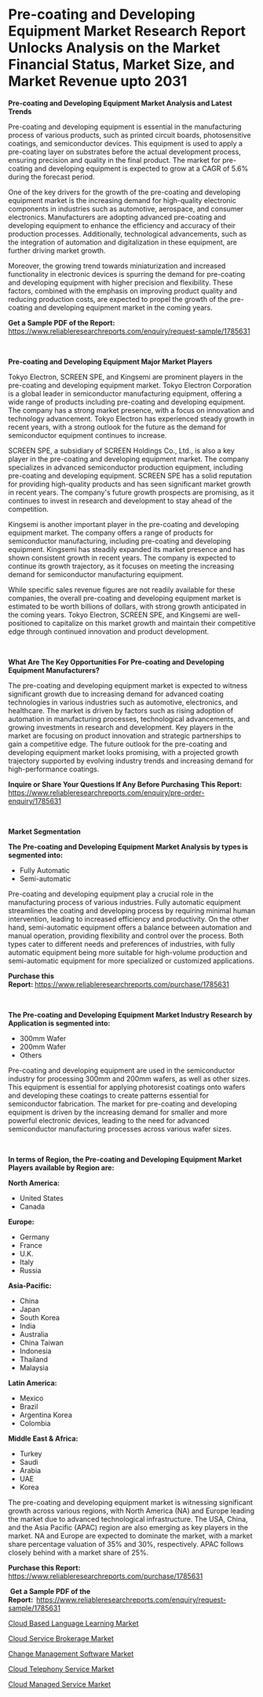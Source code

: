 <p><h1>Pre-coating and Developing Equipment Market Research Report Unlocks Analysis on the Market Financial Status, Market Size, and Market Revenue upto 2031</h1></p><p><strong>Pre-coating and Developing Equipment Market Analysis and Latest Trends</strong></p>
<p><p>Pre-coating and developing equipment is essential in the manufacturing process of various products, such as printed circuit boards, photosensitive coatings, and semiconductor devices. This equipment is used to apply a pre-coating layer on substrates before the actual development process, ensuring precision and quality in the final product. The market for pre-coating and developing equipment is expected to grow at a CAGR of 5.6% during the forecast period.</p><p>One of the key drivers for the growth of the pre-coating and developing equipment market is the increasing demand for high-quality electronic components in industries such as automotive, aerospace, and consumer electronics. Manufacturers are adopting advanced pre-coating and developing equipment to enhance the efficiency and accuracy of their production processes. Additionally, technological advancements, such as the integration of automation and digitalization in these equipment, are further driving market growth.</p><p>Moreover, the growing trend towards miniaturization and increased functionality in electronic devices is spurring the demand for pre-coating and developing equipment with higher precision and flexibility. These factors, combined with the emphasis on improving product quality and reducing production costs, are expected to propel the growth of the pre-coating and developing equipment market in the coming years.</p></p>
<p><strong>Get a Sample PDF of the Report:&nbsp;</strong> <a href="https://www.reliableresearchreports.com/enquiry/request-sample/1785631">https://www.reliableresearchreports.com/enquiry/request-sample/1785631</a></p>
<p>&nbsp;</p>
<p><strong>Pre-coating and Developing Equipment Major Market Players</strong></p>
<p><p>Tokyo Electron, SCREEN SPE, and Kingsemi are prominent players in the pre-coating and developing equipment market. Tokyo Electron Corporation is a global leader in semiconductor manufacturing equipment, offering a wide range of products including pre-coating and developing equipment. The company has a strong market presence, with a focus on innovation and technology advancement. Tokyo Electron has experienced steady growth in recent years, with a strong outlook for the future as the demand for semiconductor equipment continues to increase.</p><p>SCREEN SPE, a subsidiary of SCREEN Holdings Co., Ltd., is also a key player in the pre-coating and developing equipment market. The company specializes in advanced semiconductor production equipment, including pre-coating and developing equipment. SCREEN SPE has a solid reputation for providing high-quality products and has seen significant market growth in recent years. The company's future growth prospects are promising, as it continues to invest in research and development to stay ahead of the competition.</p><p>Kingsemi is another important player in the pre-coating and developing equipment market. The company offers a range of products for semiconductor manufacturing, including pre-coating and developing equipment. Kingsemi has steadily expanded its market presence and has shown consistent growth in recent years. The company is expected to continue its growth trajectory, as it focuses on meeting the increasing demand for semiconductor manufacturing equipment.</p><p>While specific sales revenue figures are not readily available for these companies, the overall pre-coating and developing equipment market is estimated to be worth billions of dollars, with strong growth anticipated in the coming years. Tokyo Electron, SCREEN SPE, and Kingsemi are well-positioned to capitalize on this market growth and maintain their competitive edge through continued innovation and product development.</p></p>
<p>&nbsp;</p>
<p><strong>What Are The Key Opportunities For Pre-coating and Developing Equipment Manufacturers?</strong></p>
<p><p>The pre-coating and developing equipment market is expected to witness significant growth due to increasing demand for advanced coating technologies in various industries such as automotive, electronics, and healthcare. The market is driven by factors such as rising adoption of automation in manufacturing processes, technological advancements, and growing investments in research and development. Key players in the market are focusing on product innovation and strategic partnerships to gain a competitive edge. The future outlook for the pre-coating and developing equipment market looks promising, with a projected growth trajectory supported by evolving industry trends and increasing demand for high-performance coatings.</p></p>
<p><strong>Inquire or Share Your Questions If Any Before Purchasing This Report:</strong> <a href="https://www.reliableresearchreports.com/enquiry/pre-order-enquiry/1785631">https://www.reliableresearchreports.com/enquiry/pre-order-enquiry/1785631</a></p>
<p>&nbsp;</p>
<p><strong>Market Segmentation</strong></p>
<p><strong>The Pre-coating and Developing Equipment Market Analysis by types is segmented into:</strong></p>
<p><ul><li>Fully Automatic</li><li>Semi-automatic</li></ul></p>
<p><p>Pre-coating and developing equipment play a crucial role in the manufacturing process of various industries. Fully automatic equipment streamlines the coating and developing process by requiring minimal human intervention, leading to increased efficiency and productivity. On the other hand, semi-automatic equipment offers a balance between automation and manual operation, providing flexibility and control over the process. Both types cater to different needs and preferences of industries, with fully automatic equipment being more suitable for high-volume production and semi-automatic equipment for more specialized or customized applications.</p></p>
<p><strong>Purchase this Report:&nbsp;</strong><a href="https://www.reliableresearchreports.com/purchase/1785631">https://www.reliableresearchreports.com/purchase/1785631</a></p>
<p>&nbsp;</p>
<p><strong>The Pre-coating and Developing Equipment Market Industry Research by Application is segmented into:</strong></p>
<p><ul><li>300mm Wafer</li><li>200mm Wafer</li><li>Others</li></ul></p>
<p><p>Pre-coating and developing equipment are used in the semiconductor industry for processing 300mm and 200mm wafers, as well as other sizes. This equipment is essential for applying photoresist coatings onto wafers and developing these coatings to create patterns essential for semiconductor fabrication. The market for pre-coating and developing equipment is driven by the increasing demand for smaller and more powerful electronic devices, leading to the need for advanced semiconductor manufacturing processes across various wafer sizes.</p></p>
<p>&nbsp;</p>
<p><strong>In terms of Region, the Pre-coating and Developing Equipment Market Players available by Region are:</strong></p>
<p>
    <p> <strong> North America: </strong>
        <ul>
            <li>United States</li>
            <li>Canada</li>
        </ul>
        </p> 
    <p> <strong> Europe: </strong>
        <ul>
            <li>Germany</li>
            <li>France</li>
            <li>U.K.</li>
            <li>Italy</li>
            <li>Russia</li>
        </ul>
        </p> 
    <p> <strong> Asia-Pacific: </strong>
        <ul>
            <li>China</li>
            <li>Japan</li>
            <li>South Korea</li>
            <li>India</li>
            <li>Australia</li>
            <li>China Taiwan</li>
            <li>Indonesia</li>
            <li>Thailand</li>
            <li>Malaysia</li>
        </ul>
        </p> 
    <p> <strong> Latin America: </strong>
        <ul>
            <li>Mexico</li>
            <li>Brazil</li>
            <li>Argentina Korea</li>
            <li>Colombia</li>
        </ul>
        </p> 
    <p> <strong> Middle East & Africa: </strong>
        <ul>
            <li>Turkey</li>
            <li>Saudi</li>
            <li>Arabia</li>
            <li>UAE</li>
            <li>Korea</li>
        </ul>
    </p>
    </p>
<p><p>The pre-coating and developing equipment market is witnessing significant growth across various regions, with North America (NA) and Europe leading the market due to advanced technological infrastructure. The USA, China, and the Asia Pacific (APAC) region are also emerging as key players in the market. NA and Europe are expected to dominate the market, with a market share percentage valuation of 35% and 30%, respectively. APAC follows closely behind with a market share of 25%.</p></p>
<p><strong>Purchase this Report: </strong><a href="https://www.reliableresearchreports.com/purchase/1785631">https://www.reliableresearchreports.com/purchase/1785631</a></p>
<p>&nbsp;<strong>Get a Sample PDF of the Report:&nbsp;&nbsp;</strong><a href="https://www.reliableresearchreports.com/enquiry/request-sample/1785631">https://www.reliableresearchreports.com/enquiry/request-sample/1785631</a></p>
<p><strong></strong></p>
<p><p><a href="https://medium.com/@garettbauch/cloud-based-language-learning-market-report-reveals-the-latest-trends-and-growth-opportunities-of-05ecc5934c8b">Cloud Based Language Learning Market</a></p><p><a href="https://medium.com/@garettbauch/cloud-service-brokerage-market-research-report-its-history-and-forecast-2024-to-2031-a399dae3d3ce">Cloud Service Brokerage Market</a></p><p><a href="https://medium.com/@garettbauch/change-management-software-market-trends-forecast-and-competitive-analysis-to-2031-bd6b6466892f">Change Management Software Market</a></p><p><a href="https://medium.com/@josereynolds2012/cloud-telephony-service-market-furnishes-information-on-market-share-market-trends-and-market-8b7ee7f91860">Cloud Telephony Service Market</a></p><p><a href="https://medium.com/@garettbauch/cloud-managed-service-market-insights-into-market-cagr-market-trends-and-growth-strategies-ffcf5053f086">Cloud Managed Service Market</a></p></p>